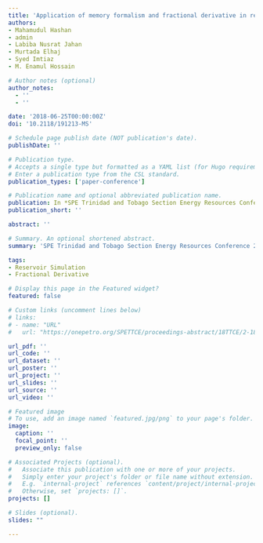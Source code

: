```yaml
---
title: 'Application of memory formalism and fractional derivative in reservoir simulation'
authors:
- Mahamudul Hashan 
- admin
- Labiba Nusrat Jahan
- Murtada Elhaj
- Syed Imtiaz
- M. Enamul Hossain

# Author notes (optional)
author_notes:
  - ''
  - ''

date: '2018-06-25T00:00:00Z'
doi: '10.2118/191213-MS'

# Schedule page publish date (NOT publication's date).
publishDate: ''

# Publication type.
# Accepts a single type but formatted as a YAML list (for Hugo requirements).
# Enter a publication type from the CSL standard.
publication_types: ['paper-conference']

# Publication name and optional abbreviated publication name.
publication: In *SPE Trinidad and Tobago Section Energy Resources Conference*
publication_short: ''

abstract: ''

# Summary. An optional shortened abstract.
summary: 'SPE Trinidad and Tobago Section Energy Resources Conference 2018'

tags:
- Reservoir Simulation
- Fractional Derivative

# Display this page in the Featured widget?
featured: false

# Custom links (uncomment lines below)
# links:
# - name: "URL"
#   url: "https://onepetro.org/SPETTCE/proceedings-abstract/18TTCE/2-18TTCE/215463"

url_pdf: ''
url_code: ''
url_dataset: ''
url_poster: ''
url_project: ''
url_slides: ''
url_source: ''
url_video: ''

# Featured image
# To use, add an image named `featured.jpg/png` to your page's folder.
image:
  caption: ''
  focal_point: ''
  preview_only: false

# Associated Projects (optional).
#   Associate this publication with one or more of your projects.
#   Simply enter your project's folder or file name without extension.
#   E.g. `internal-project` references `content/project/internal-project/index.md`.
#   Otherwise, set `projects: []`.
projects: []

# Slides (optional).
slides: ""

---
```

